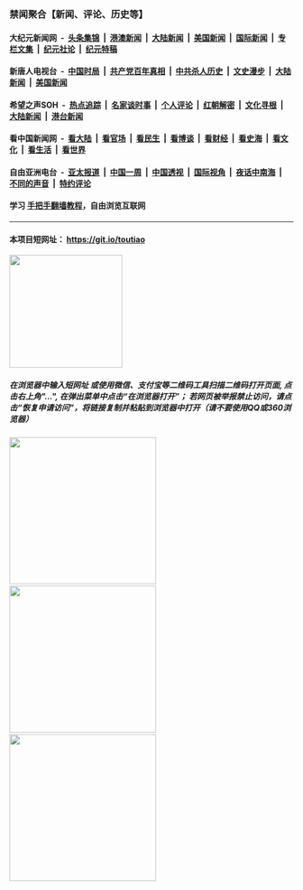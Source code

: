 ### 禁闻聚合【新闻、评论、历史等】

#### 大纪元新闻网 &nbsp;-&nbsp; [头条集锦](indexes/E头条集锦.md?t=02050355) &nbsp;|&nbsp; [港澳新闻](indexes/E港澳新闻.md?t=02050355)  &nbsp;|&nbsp; [大陆新闻](indexes/E大陆新闻.md?t=02050355) &nbsp;|&nbsp; [美国新闻](indexes/E美国新闻.md?t=02050355) &nbsp;|&nbsp; [国际新闻](indexes/E国际新闻.md?t=02050355) &nbsp;|&nbsp; [专栏文集](indexes/E专栏文集.md?t=02050355) &nbsp;|&nbsp; [纪元社论](indexes/E纪元社论.md?t=02050355) &nbsp;|&nbsp; [纪元特稿](indexes/E纪元特稿.md?t=02050355) 

#### 新唐人电视台 &nbsp;-&nbsp; [中国时局](indexes/N中国时局.md?t=02050355) &nbsp;|&nbsp; [共产党百年真相](indexes/N共产党百年真相.md?t=02050355) &nbsp;|&nbsp; [中共杀人历史](indexes/N中共杀人历史.md?t=02050355) &nbsp;|&nbsp; [文史漫步](indexes/N文史漫步.md?t=02050355) &nbsp;|&nbsp; [大陆新闻](indexes/N大陆新闻.md?t=02050355) &nbsp;|&nbsp; [美国新闻](indexes/N美国新闻.md?t=02050355)

#### 希望之声SOH &nbsp;-&nbsp; [热点追踪](indexes/H热点追踪.md?t=02050355) &nbsp;|&nbsp; [名家谈时事](indexes/H名家谈时事.md?t=02050355) &nbsp;|&nbsp; [个人评论](indexes/H个人评论.md?t=02050355)  &nbsp;|&nbsp; [红朝解密](indexes/H红朝解密.md?t=02050355) &nbsp;|&nbsp; [文化寻根](indexes/H文化寻根.md?t=02050355) &nbsp;|&nbsp; [大陆新闻](indexes/H大陆新闻.md?t=02050355) &nbsp;|&nbsp; [港台新闻](indexes/H港台新闻.md?t=02050355)

#### 看中国新闻网 &nbsp;-&nbsp; [看大陆](indexes/S看大陆.md?t=02050355) &nbsp;|&nbsp; [看官场](indexes/S看官场.md?t=02050355) &nbsp;|&nbsp; [看民生](indexes/S看民生.md?t=02050355)  &nbsp;|&nbsp; [看博谈](indexes/S看博谈.md?t=02050355) &nbsp;|&nbsp; [看财经](indexes/S看财经.md?t=02050355) &nbsp;|&nbsp; [看史海](indexes/S看史海.md?t=02050355) &nbsp;|&nbsp; [看文化](indexes/S看文化.md?t=02050355) &nbsp;|&nbsp; [看生活](indexes/S看生活.md?t=02050355) &nbsp;|&nbsp; [看世界](indexes/S看世界.md?t=02050355)

#### 自由亚洲电台 &nbsp;-&nbsp; [亚太报道](indexes/R亚太报道.md?t=02050355) &nbsp;|&nbsp; [中国一周](indexes/R中国一周.md?t=02050355) &nbsp;|&nbsp; [中国透视](indexes/R中国透视.md?t=02050355)  &nbsp;|&nbsp; [国际视角](indexes/R国际视角.md?t=02050355) &nbsp;|&nbsp; [夜话中南海](indexes/R夜话中南海.md?t=02050355) &nbsp;|&nbsp; [不同的声音](indexes/R不同的声音.md?t=02050355) &nbsp;|&nbsp; [特约评论](indexes/R特约评论.md?t=02050355)

#### 学习 [手把手翻墙教程](https://github.com/gfw-breaker/guides/wiki)，自由浏览互联网

----

#### 本项目短网址： https://git.io/toutiao
<img src="https://raw.githubusercontent.com/gfw-breaker/banned-news/master/scripts/img/qr.png" width="200px"/>  

##### 在浏览器中输入短网址 或使用微信、支付宝等二维码工具扫描二维码打开页面, 点击右上角"...", 在弹出菜单中点击“在浏览器打开”； 若网页被举报禁止访问，请点击“恢复申请访问”，将链接复制并粘贴到浏览器中打开（请不要使用QQ或360浏览器）

<img src="https://raw.githubusercontent.com/gfw-breaker/banned-news/master/scripts/img/1.png" width="260px"/> &nbsp; <img src="https://raw.githubusercontent.com/gfw-breaker/banned-news/master/scripts/img/2.png" width="260px"/> &nbsp; <img src="https://raw.githubusercontent.com/gfw-breaker/banned-news/master/scripts/img/3.png" width="260px"/>
